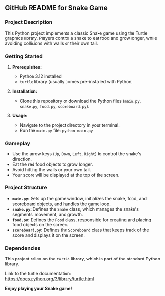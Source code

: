 ## **GitHub README for Snake Game**

### **Project Description**

This Python project implements a classic Snake game using the Turtle graphics library. Players control a snake to eat food and grow longer, while avoiding collisions with walls or their own tail.

### **Getting Started**

1. **Prerequisites:**
   * Python 3.12 installed
   * `turtle` library (usually comes pre-installed with Python)

2. **Installation:**
   * Clone this repository or download the Python files (`main.py`, `snake.py`, `food.py`, `scoreboard.py`).

3. **Usage:**
   * Navigate to the project directory in your terminal.
   * Run the `main.py` file: `python main.py`

### **Gameplay**

* Use the arrow keys (`Up`, `Down`, `Left`, `Right`) to control the snake's direction.
* Eat the red food objects to grow longer.
* Avoid hitting the walls or your own tail.
* Your score will be displayed at the top of the screen.

### **Project Structure**

* **`main.py`:** Sets up the game window, initializes the snake, food, and scoreboard objects, and handles the game loop.
* **`snake.py`:** Defines the `Snake` class, which manages the snake's segments, movement, and growth.
* **`food.py`:** Defines the `Food` class, responsible for creating and placing food objects on the screen.
* **`scoreboard.py`:** Defines the `Scoreboard` class that keeps track of the score and displays it on the screen.

### **Dependencies**

This project relies on the `turtle` library, which is part of the standard Python library.

Link to the turtle documentation: https://docs.python.org/3/library/turtle.html

**Enjoy playing your Snake game!**
